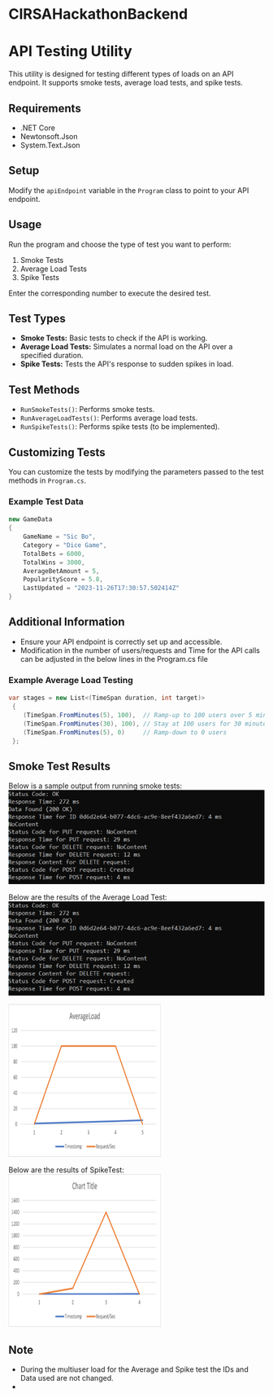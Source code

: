 # CIRSAHackathonBackend


# API Testing Utility

This utility is designed for testing different types of loads on an API endpoint. It supports smoke tests, average load tests, and spike tests.

## Requirements
- .NET Core
- Newtonsoft.Json
- System.Text.Json

## Setup
Modify the `apiEndpoint` variable in the `Program` class to point to your API endpoint.

## Usage
Run the program and choose the type of test you want to perform:
1. Smoke Tests
2. Average Load Tests
3. Spike Tests

Enter the corresponding number to execute the desired test.

## Test Types
- **Smoke Tests:** Basic tests to check if the API is working.
- **Average Load Tests:** Simulates a normal load on the API over a specified duration.
- **Spike Tests:** Tests the API's response to sudden spikes in load.

## Test Methods
- `RunSmokeTests()`: Performs smoke tests.
- `RunAverageLoadTests()`: Performs average load tests.
- `RunSpikeTests()`: Performs spike tests (to be implemented).

## Customizing Tests
You can customize the tests by modifying the parameters passed to the test methods in `Program.cs`.

### Example Test Data
```csharp
new GameData
{
    GameName = "Sic Bo",
    Category = "Dice Game",
    TotalBets = 6000,
    TotalWins = 3000,
    AverageBetAmount = 5,
    PopularityScore = 5.8,
    LastUpdated = "2023-11-26T17:30:57.502414Z"
}
```

## Additional Information
- Ensure your API endpoint is correctly set up and accessible.
- Modification in the number of users/requests and Time for the API calls can be adjusted in the below lines in the Program.cs file
### Example Average Load Testing
```csharp
var stages = new List<(TimeSpan duration, int target)>
 {
    (TimeSpan.FromMinutes(5), 100),  // Ramp-up to 100 users over 5 minutes
    (TimeSpan.FromMinutes(30), 100), // Stay at 100 users for 30 minutes
    (TimeSpan.FromMinutes(5), 0)     // Ramp-down to 0 users
 };
```

## Smoke Test Results
Below is a sample output from running smoke tests:
![Smoke Test](Images/SmokeTest.png)

Below are the results of the Average Load Test:
![Smoke Test](Images/SmokeTest.png)

<img src="Images/AverageLoadModel.png" alt="Number of Requests modeled in Average Load" width="300" height="300"/>

Below are the results of SpikeTest:
<img src="Images/SpikeLoad.png" alt="Number of Requests modeled in Spike Load" width="300" height="300"/>




## Note
- During the multiuser load for the Average and Spike test the IDs and Data used are not changed.
- 



